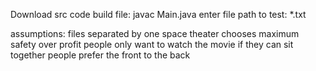 Download src code
build file:
javac Main.java
enter file path to test:
*.txt

assumptions:
files separated by one space
theater chooses maximum safety over profit
people only want to watch the movie if they can sit together
people prefer the front to the back